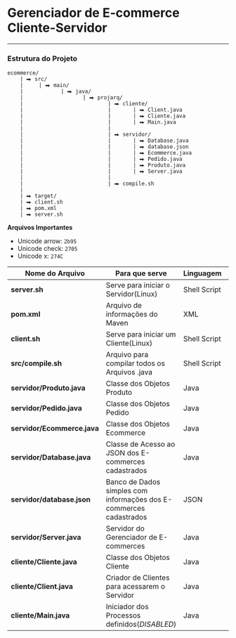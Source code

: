 
# Gerenciador de E-commerce Cliente-Servidor

---

### Estrutura do Projeto

```text
ecommerce/
    | ⮕ src/
    |     | ⮕ main/
    |            | ⮕ java/
    |                   | ⮕ projarq/
    |                           | ⮕ cliente/
    |                           |       | ⮕ Client.java
    |                           |       | ⮕ Cliente.java
    |                           |       | ⮕ Main.java
    |                           |
    |                           | ⮕ servidor/
    |                           |       | ⮕ Database.java
    |                           |       | ⮕ database.json
    |                           |       | ⮕ Ecommerce.java
    |                           |       | ⮕ Pedido.java
    |                           |       | ⮕ Produto.java
    |                           |       | ⮕ Server.java
    |                           |
    |                           | ⮕ compile.sh
    |
    | ⮕ target/   
    | ⮕ client.sh
    | ⮕ pom.xml
    | ⮕ server.sh
```

**Arquivos Importantes**

* Unicode arrow: `2b95`
* Unicode check: `2705`
* Unicode x: `274C`

Nome do Arquivo|Para que serve|Linguagem|Status|Atualizado
|---|---|---|---|---|
**server.sh**|Serve para iniciar o Servidor(Linux)|Shell Script|✅|21/10
**pom.xml**|Arquivo de informações do Maven|XML|✅|21/10
**client.sh**|Serve para iniciar um Cliente(Linux)|Shell Script|✅|21/10
**src/compile.sh**|Arquivo para compilar todos os Arquivos .java|Shell Script|✅|21/10
**servidor/Produto.java**|Classe dos Objetos Produto|Java|✅|21/10
**servidor/Pedido.java**|Classe dos Objetos Pedido|Java|✅|21/10
**servidor/Ecommerce.java**|Classe dos Objetos Ecommerce|Java|✅|21/10
**servidor/Database.java**|Classe de Acesso ao JSON dos E-commerces cadastrados|Java|❌|21/10
**servidor/database.json**|Banco de Dados simples com informações dos E-commerces cadastrados|JSON|✅|21/10
**servidor/Server.java**|Servidor do Gerenciador de E-commerces|Java|✅|21/10
**cliente/Cliente.java**|Classe dos Objetos Cliente|Java|✅|21/10
**cliente/Client.java**|Criador de Clientes para acessarem o Servidor|Java|✅|21/10
**cliente/Main.java**|Iniciador dos Processos definidos(_DISABLED_)|Java|❌|21/10

